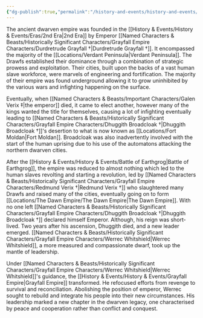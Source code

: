 ```yaml
---
{"dg-publish":true,"permalink":"/history-and-events/history-and-events/grayfall-empire/","updated":"2025-08-10T13:26:33.887+01:00"}
---
```


The ancient dwarven empire was founded in the [[History & Events/History & Events/Eras/2nd Era\|2nd Era]] by Emperor [[Named Characters & Beasts/Historically Significant  Characters/Grayfall Empire Characters/Durdretrude Grayfall †\|Durdretrude Grayfall †]]. It encompassed the majority of the [[Locations/Verdant Peninsula\|Verdant Peninsula]]. The Drawfs established their dominance through a combination of strategic prowess and exploitation. Their cities, built upon the backs of a vast human slave workforce, were marvels of engineering and fortification. The majority of their empire was found underground allowing it to grow uninhibited by the various wars and infighting happening on the surface. 

Eventually, when [[Named Characters & Beasts/Important Characters/Galen Verix ‡\|the emperor]] died, it came to elect another, however many of the kings wanted the title for themselves, causing a lot of infighting eventually leading to [[Named Characters & Beasts/Historically Significant  Characters/Grayfall Empire Characters/Dhuggith Broadcloak †\|Dhuggith Broadcloak †]]'s desertion to what is now known as [[Locations/Fort Moldan\|Fort Moldan]]. Broadcloak was also inadvertently involved with the start of the human uprising due to his use of the automatons attacking the northern dwarven cities. 

After the [[History & Events/History & Events/Battle of Earthgrog\|Battle of Earthgrog]], the empire was reduced to almost nothing which led to the human slaves revolting and starting a revolution, led by [[Named Characters & Beasts/Historically Significant  Characters/Grayfall Empire Characters/Redmund Verix †\|Redmund Verix †]] who slaughtered many Drawfs and raised many of the cities, eventually going on to form [[Locations/The Dawn Empire/The Dawn Empire\|The Dawn Empire]]. With no one left [[Named Characters & Beasts/Historically Significant  Characters/Grayfall Empire Characters/Dhuggith Broadcloak †\|Dhuggith Broadcloak †]] declared himself Emperor. Although, his reign was short-lived. Two years after his ascension, Dhuggith died, and a new leader emerged. [[Named Characters & Beasts/Historically Significant  Characters/Grayfall Empire Characters/Werrec Whitshield\|Werrec Whitshield]], a more measured and compassionate dwarf, took up the mantle of leadership.

Under [[Named Characters & Beasts/Historically Significant  Characters/Grayfall Empire Characters/Werrec Whitshield\|Werrec Whitshield]]'s guidance, the [[History & Events/History & Events/Grayfall Empire\|Grayfall Empire]] transformed. He refocused efforts from revenge to survival and reconciliation. Abolishing the position of emperor, Werrec sought to rebuild and integrate his people into their new circumstances. His leadership marked a new chapter in the dwarven legacy, one characterised by peace and cooperation rather than conflict and conquest.